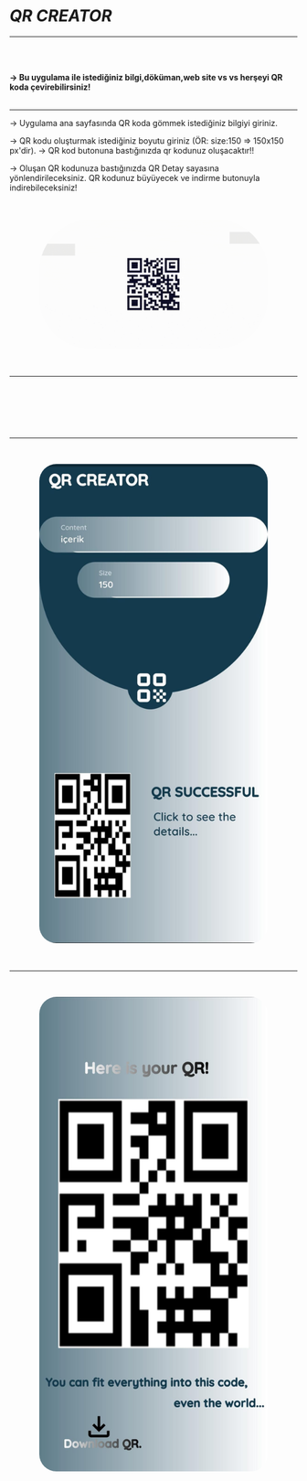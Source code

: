 # ***QR CREATOR***

<hr>
<br><br>

<b>-> Bu uygulama ile istediğiniz bilgi,döküman,web site vs vs herşeyi QR koda çevirebilirsiniz!</b>
<br><br><hr>

-> Uygulama ana sayfasında QR koda gömmek istediğiniz bilgiyi giriniz.

-> QR kodu oluşturmak istediğiniz boyutu giriniz (ÖR: size:150 => 150x150 px'dir).
-> QR kod butonuna bastığınızda qr kodunuz oluşacaktır!!

-> Oluşan QR kodunuza bastığınızda QR Detay sayasına yönlendirileceksiniz. QR kodunuz büyüyecek ve indirme butonuyla indirebileceksiniz!
<br><br><br>

<p align="center">
    <img src="assets/Loading.gif" style="border-radius: 90px;" width="400">
</p>
<br><hr><br>
<p align="center">
    <img src=""assets/application_ui/qrhomePage_ui.jpeg
    " style="border-radius: 30px; " width="400">
</p>

<br><hr><br>
<p align="center">
    <img src="assets/application_ui/qrResponsive_ui.jpeg
    " style="border-radius: 30px; " width="400">
</p>

<br><hr><br>
<p align="center">
    <img src="assets/application_ui/qrDetail_ui.jpeg
    " style="border-radius: 30px; " width="400">
</p>
